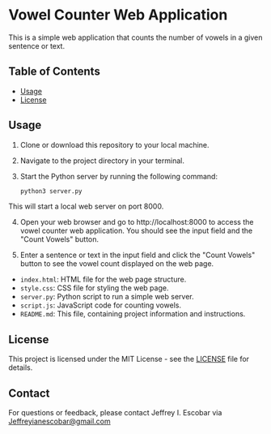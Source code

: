 # Vowel Counter Web Application

This is a simple web application that counts the number of vowels in a given sentence or text.

## Table of Contents
- [Usage](#usage)
- [License](#license)

## Usage

1. Clone or download this repository to your local machine.

2. Navigate to the project directory in your terminal.

3. Start the Python server by running the following command:
   ```bash
   python3 server.py
   ```

This will start a local web server on port 8000.

4. Open your web browser and go to http://localhost:8000 to access the vowel counter web application. You should see the input field and the "Count Vowels" button.

5. Enter a sentence or text in the input field and click the "Count Vowels" button to see the vowel count displayed on the web page.


- `index.html`: HTML file for the web page structure.
- `style.css`: CSS file for styling the web page.
- `server.py`: Python script to run a simple web server.
- `script.js`: JavaScript code for counting vowels.
- `README.md`: This file, containing project information and instructions.

## License

This project is licensed under the MIT License - see the [LICENSE](LICENSE) file for details.


## Contact

For questions or feedback, please contact Jeffrey I. Escobar via Jeffreyianescobar@gmail.com




